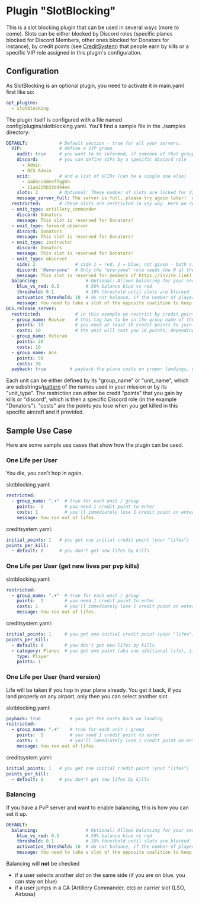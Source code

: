 # Plugin "SlotBlocking"
This is a slot blocking plugin that can be used in several ways (more to come).
Slots can be either blocked by Discord roles (specific planes blocked for Discord Members, other ones blocked for 
Donators for instance), by credit points (see [CreditSystem](../creditsystem/README.md)) that people earn by kills or a specific VIP role
assigned in this plugin's configuration.

## Configuration
As SlotBlocking is an optional plugin, you need to activate it in main.yaml first like so:
```yaml
opt_plugins:
  - slotblocking
```

The plugin itself is configured with a file named config/plugins/slotblocking.yaml. 
You'll find a sample file in the ./samples directory:
```yaml
DEFAULT:            # Default section - true for all your servers.
  VIP:              # define a VIP group
    audit: true     # you want to be informed, if someone of that group enters your server
    discord:        # you can define VIPs by a specific discord role
      - Admin
      - DCS Admin
    ucid:           # and a list of UCIDs (can be a single one also)
      - aabbccddeeffgghh
      - 11aa22bb33dd44ee
    slots: 2        # Optional: These number of slots are locked for VIPs only 
    message_server_full: The server is full, please try again later!  # default message, if the server is considered full
  restricted:       # These slots are restricted in any way. Here we restrict CA slots for Donators or members or the Discord.
  - unit_type: artillery_commander
    discord: Donators
    message: This slot is reserved for Donators!
  - unit_type: forward_observer
    discord: Donators
    message: This slot is reserved for Donators!
  - unit_type: instructor
    discord: Donators
    message: This slot is reserved for Donators!
  - unit_type: observer
    side: 2               # side 1 = red, 2 = blue, not given - both sides
    discord: '@everyone'  # Only the "everyone" role needs the @ at the beginning, all other roles don't.
    message: This slot is reserved for members of https://invite.link!
  balancing:                  # Optional: Allows balancing for your server (blue vs red)
    blue_vs_red: 0.5          # 50% balance blue vs red
    threshold: 0.1            # 10% threshold until slots are blocked
    activation_threshold: 10  # do not balance, if the number of players is below this threshold
    message: You need to take a slot of the opposite coalition to keep the balance!
DCS.release_server:
  restricted:             # in this example we restrict by credit points
  - group_name: Rookie    # this tag has to be in the group name of the respective units (best is to prepend it)
    points: 10            # you need at least 10 credit points to join this unit
    costs: 10             # the unit will cost you 10 points, depending on the payback (see below)
  - group_name: Veteran
    points: 20
    costs: 10
  - group_name: Ace
    points: 50
    costs: 30
  payback: true         # payback the plane costs on proper landings, otherwise charge by usage
```
Each unit can be either defined by its "group_name" or "unit_name", which are substrings/[pattern](https://riptutorial.com/lua/example/20315/lua-pattern-matching) of the names 
used in your mission or by its "unit_type". The restriction can either be credit "points" that you gain by kills or 
"discord", which is then a specific Discord role (in the example "Donators"). "costs" are the points you lose when you 
get killed in this specific aircraft and if provided.

## Sample Use Case
Here are some sample use cases that show how the plugin can be used.
### One Life per User 
You die, you can't hop in again.

slotblocking.yaml:
```yaml
restricted:
  - group_name: ".+"  # true for each unit / group 
    points:  1        # you need 1 credit point to enter
    costs: 1          # you'll immediately lose 1 credit point on entering
    message: You ran out of lifes.
```

creditsystem.yaml:
```yaml
initial_points: 1   # you get one initial credit point (your "lifes")
points_per_kill:
  - default: 0      # you don't get new lifes by kills
```

### One Life per User (get new lives per pvp kills)
slotblocking.yaml:
```yaml
restricted:
  - group_name: ".+"  # true for each unit / group 
    points:  1        # you need 1 credit point to enter
    costs: 1          # you'll immediately lose 1 credit point on entering
    message: You ran out of lifes.
```
creditsystem.yaml:
```yaml
initial_points: 1     # you get one initial credit point (your "lifes")
points_per_kill:
  - default: 0        # you don't get new lifes by kills
  - category: Planes  # you get one point (aka one additional life), if you kill another player
    type: Player
    points: 1
```

### One Life per User (hard version)
Life will be taken if you hop in your plane already. You get it back, if you land properly on any airport, only then
you can select another slot.<p>
slotblocking.yaml:
```yaml
payback: true           # you get the costs back on landing
restricted:
  - group_name: ".+"    # true for each unit / group 
    points:  1          # you need 1 credit point to enter
    costs: 1            # you'll immediately lose 1 credit point on entering
    message: You ran out of lifes.
```
creditsystem.yaml:
```yaml
initial_points: 1   # you get one initial credit point (your "lifes")
points_per_kill:
  - default: 0      # you don't get new lifes by kills
```

### Balancing
If you have a PvP server and want to enable balancing, this is how you can set it up.
```yaml
DEFAULT:
  balancing:                  # Optional: Allows balancing for your server (blue vs red)
    blue_vs_red: 0.5          # 50% balance blue vs red
    threshold: 0.1            # 10% threshold until slots are blocked
    activation_threshold: 10  # do not balance, if the number of players is below this threshold
    message: You need to take a slot of the opposite coalition to keep the balance!
``` 
Balancing will **not** be checked
- if a user selects another slot on the same side (if you are on blue, you can stay on blue)
- if a user jumps in a CA (Artillery Commander, etc) or carrier slot (LSO, Airboss)
